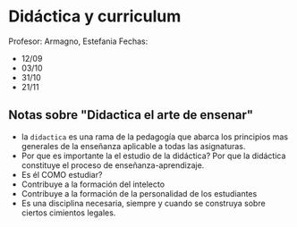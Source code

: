 # Didáctica y curriculum

Profesor: Armagno, Estefania 
Fechas:     
*   12/09 
*   03/10 
*   31/10 
*   21/11


## Notas sobre "Didactica el arte de ensenar"

* la `didactica` es una rama de la pedagogía que abarca los principios mas generales de la enseñanza aplicable a todas
    las asignaturas.
* Por que es importante la el estudio de la didáctica? Por que la didáctica constituye el proceso de enseñanza-aprendizaje.    
* Es él COMO estudiar? 
* Contribuye a la formación del intelecto
* Contribuye a la formación de la personalidad de los estudiantes
* Es una disciplina necesaria, siempre y cuando se construya sobre ciertos cimientos legales.